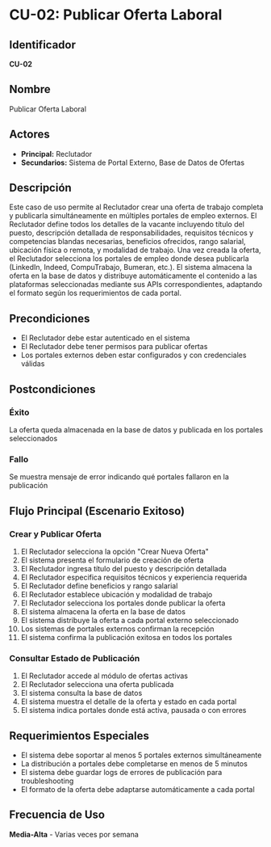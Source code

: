 # CU-02: Publicar Oferta Laboral

## Identificador
**CU-02**

## Nombre
Publicar Oferta Laboral

## Actores
- **Principal:** Reclutador
- **Secundarios:** Sistema de Portal Externo, Base de Datos de Ofertas

## Descripción
Este caso de uso permite al Reclutador crear una oferta de trabajo completa y publicarla simultáneamente en múltiples portales de empleo externos. El Reclutador define todos los detalles de la vacante incluyendo título del puesto, descripción detallada de responsabilidades, requisitos técnicos y competencias blandas necesarias, beneficios ofrecidos, rango salarial, ubicación física o remota, y modalidad de trabajo. Una vez creada la oferta, el Reclutador selecciona los portales de empleo donde desea publicarla (LinkedIn, Indeed, CompuTrabajo, Bumeran, etc.). El sistema almacena la oferta en la base de datos y distribuye automáticamente el contenido a las plataformas seleccionadas mediante sus APIs correspondientes, adaptando el formato según los requerimientos de cada portal.

## Precondiciones
- El Reclutador debe estar autenticado en el sistema
- El Reclutador debe tener permisos para publicar ofertas
- Los portales externos deben estar configurados y con credenciales válidas

## Postcondiciones
### Éxito
La oferta queda almacenada en la base de datos y publicada en los portales seleccionados

### Fallo
Se muestra mensaje de error indicando qué portales fallaron en la publicación

## Flujo Principal (Escenario Exitoso)

### Crear y Publicar Oferta
1. El Reclutador selecciona la opción "Crear Nueva Oferta"
2. El sistema presenta el formulario de creación de oferta
3. El Reclutador ingresa título del puesto y descripción detallada
4. El Reclutador especifica requisitos técnicos y experiencia requerida
5. El Reclutador define beneficios y rango salarial
6. El Reclutador establece ubicación y modalidad de trabajo
7. El Reclutador selecciona los portales donde publicar la oferta
8. El sistema almacena la oferta en la base de datos
9. El sistema distribuye la oferta a cada portal externo seleccionado
10. Los sistemas de portales externos confirman la recepción
11. El sistema confirma la publicación exitosa en todos los portales

### Consultar Estado de Publicación
1. El Reclutador accede al módulo de ofertas activas
2. El Reclutador selecciona una oferta publicada
3. El sistema consulta la base de datos
4. El sistema muestra el detalle de la oferta y estado en cada portal
5. El sistema indica portales donde está activa, pausada o con errores

## Requerimientos Especiales
- El sistema debe soportar al menos 5 portales externos simultáneamente
- La distribución a portales debe completarse en menos de 5 minutos
- El sistema debe guardar logs de errores de publicación para troubleshooting
- El formato de la oferta debe adaptarse automáticamente a cada portal

## Frecuencia de Uso
**Media-Alta** - Varias veces por semana